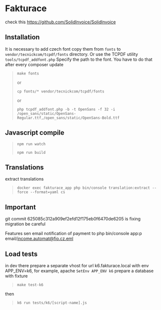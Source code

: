 # Fakturace

check this https://github.com/SolidInvoice/SolidInvoice

## Installation

It is necessary to add czech font copy them from ``fonts`` to ``vendor/tecnickcom/tcpdf/fonts`` directory. Or use the
TCPDF utility ``tools/tcpdf_addfont.php`` Specify the path to the font. You have to do that after every composer update

>``make fonts``
> 
> or
> 
>``cp fonts/* vendor/tecnickcom/tcpdf/fonts``
> 
> or
> 
>``php tcpdf_addfont.php -b -t OpenSans -f 32 -i /open_sans/static/OpenSans-Regular.ttf,/open_sans/static/OpenSans-Bold.ttf``

## Javascript compile
> ``npm run watch``
>
> ``npm run build``

## Translations

extract translations
> `docker exec fakturace_app php bin/console translation:extract --force --format=yaml cs`

## Important

git commit 625085c312a909ef2efd12f175eb0f6470de6205 is fixing migration be careful

Features
sen email notification of payment to php bin/console app:p email/income.automat@fio.cz.eml

## Load tests

in dev there prepare a separate vhost for url k6.fakturace.local with env APP_ENV=k6, for example, apache
`SetEnv APP_ENV k6`
prepare a database with fixture
> ``make test-k6``

then
> ``k6 run tests/k6/[script-name].js``